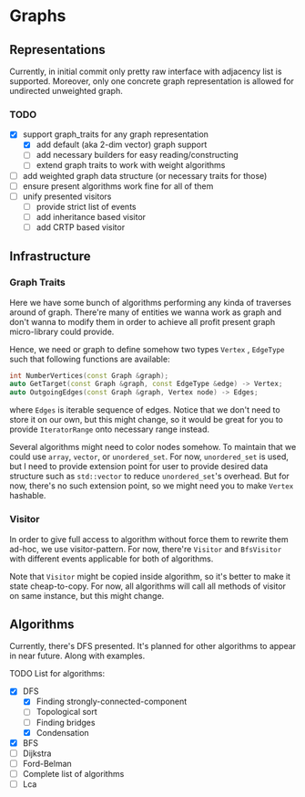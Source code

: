 # Graphs

## Representations

Currently, in initial commit only pretty raw interface with adjacency list is supported. Moreover, only one concrete
 graph representation is allowed for undirected unweighted graph.

### TODO
- [x] support graph_traits for any graph representation
    - [x] add default (aka 2-dim vector) graph support
    - [ ] add necessary builders for easy reading/constructing
    - [ ] extend graph traits to work with weight algorithms
- [ ] add weighted graph data structure (or necessary traits for those)
- [ ] ensure present algorithms work fine for all of them
- [ ] unify presented visitors
    - [ ] provide strict list of events
    - [ ] add inheritance based visitor
    - [ ] add CRTP based visitor

## Infrastructure

### Graph Traits

Here we have some bunch of algorithms performing any kinda of traverses around of graph. 
There're many of entities we wanna work as graph and don't wanna to modify them
in order to achieve all profit present graph micro-library could provide.

Hence, we need or graph to define somehow two types `Vertex` , `EdgeType` 
such that following functions are available:
```c++
int NumberVertices(const Graph &graph);
auto GetTarget(const Graph &graph, const EdgeType &edge) -> Vertex;
auto OutgoingEdges(const Graph &graph, Vertex node) -> Edges;
```
where `Edges` is iterable sequence of edges. Notice that we don't need to store it 
on our own, but this might change, so it would be great for you to provide
`IteratorRange` onto necessary range instead.

Several algorithms might need to color nodes somehow. To maintain that we could 
use `array`, `vector`, or `unordered_set`. For now, `unordered_set` is used, but
I need to provide extension point for user to provide desired data structure such
as `std::vector` to reduce `unordered_set`'s overhead. But for now, there's no 
such extension point, so we might need you to make `Vertex` hashable.

### Visitor

In order to give full access to algorithm without force them to rewrite them ad-hoc, 
we use visitor-pattern. For now, there're `Visitor` and `BfsVisitor` with 
different events applicable for both of algorithms. 

Note that `Visitor` might be copied inside algorithm, so it's better to make it 
state cheap-to-copy. For now, all algorithms will call all methods of visitor 
on same instance, but this might change.

## Algorithms

Currently, there's DFS presented. It's planned for other algorithms to appear in near future. 
Along with examples.

TODO List for algorithms:
- [X] DFS
    - [X] Finding strongly-connected-component
    - [ ] Topological sort
    - [ ] Finding bridges
    - [x] Condensation
- [X] BFS
- [ ] Dijkstra
- [ ] Ford-Belman 
- [ ] Complete list of algorithms
- [ ] Lca
